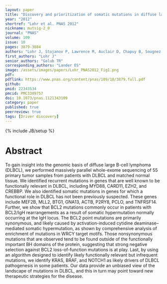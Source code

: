 ```yaml
---
layout: paper
title: "Discovery and prioritization of somatic mutations in diffuse large B-cell lymphoma (DLBCL) by whole-exome sequencing" 
year: "2012"
shortref: "Lohr et al. PNAS 2012"
nickname: mutsig-2_0
journal: "PNAS"
volume: 109
issue: 10
pages: 3879-3884
authors: "Lohr J, Stojanov P, Lawrence M, Auclair D, Chapuy B, Sougnez C, Curz-Gordillo P, Knoechel B, Asmann YW, Slager SL, Novak AJ, Dogan A, Ansell SM, Link BK, Zou L, Gould J, Saksena G, Stransky N, Rangel-Escareno C, Fernandez-Lopez JC, Hidalgo-Miranda A, Melendez-Zajgla J, Hernandez-Lemus E, Schwarz-Cruz A, Imaz-Rosshandler I, Ojesina AI, Jung J, Pedamallu CS, Lander ES, Habermann TM, Cerhan JR, Shipp MA, Getz G, Golub TR"
first_authors: "Lohr J"
senior_authors: "Golub TR"
corresponding_authors: "Lander ES"
image: /assets/images/papers/Lohr_PNAS2012_Fig1.png
pdf:
pdflink: https://www.pnas.org/content/pnas/109/10/3879.full.pdf
github:
pmid: 22343534
pmcid: PMC3309757
doi: 10.1073/pnas.1121343109
category: paper
published: true
peerreview: true
tags: [Driver discovery]
---
```

{% include JB/setup %}

# Abstract

To gain insight into the genomic basis of diffuse large B-cell lymphoma (DLBCL), we performed massively parallel whole-exome sequencing of 55 primary tumor samples from patients with DLBCL and matched normal tissue. We identified recurrent mutations in genes that are well known to be functionally relevant in DLBCL, including MYD88, CARD11, EZH2, and CREBBP. We also identified somatic mutations in genes for which a functional role in DLBCL has not been previously suspected. These genes include MEF2B, MLL2, BTG1, GNA13, ACTB, P2RY8, PCLO, and TNFRSF14. Further, we show that BCL2 mutations commonly occur in patients with BCL2/IgH rearrangements as a result of somatic hypermutation normally occurring at the IgH locus. The BCL2 point mutations are primarily synonymous, and likely caused by activation-induced cytidine deaminase–mediated somatic hypermutation, as shown by comprehensive analysis of enrichment of mutations in WRCY target motifs. Those nonsynonymous mutations that are observed tend to be found outside of the functionally important BH domains of the protein, suggesting that strong negative selection against BCL2 loss-of-function mutations is at play. Last, by using an algorithm designed to identify likely functionally relevant but infrequent mutations, we identify KRAS, BRAF, and NOTCH1 as likely drivers of DLBCL pathogenesis in some patients. Our data provide an unbiased view of the landscape of mutations in DLBCL, and this in turn may point toward new therapeutic strategies for the disease.

